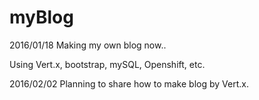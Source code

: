 # myBlog

2016/01/18
Making my own blog now..

Using Vert.x, bootstrap, mySQL, Openshift, etc.

2016/02/02
Planning to share how to make blog by Vert.x.